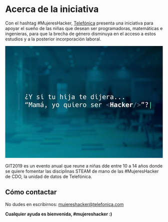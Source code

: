 # Acerca de la iniciativa

Con el hashtag #MujeresHacker, [Telefónica](https://www.telefonica.com/es/home) presenta una iniciativa para apoyar el sueño de las niñas que desean ser programadoras, matemáticas e ingenieras, para que la brecha de género disminuya en el acceso a estos estudios y a la posterior incorporación laboral.

![GIT](agenda/assets/images/git.jpg)

GIT2019 es un evento anual que reune a niñas dde entre 10 a 14 años donde se quiere fomentar las disciplinas STEAM de mano de las #MujeresHacker de CDO, la unidad de datos de Telefónica.

## Cómo contactar

No dudes en escribirnos: [mujereshacker@telefonica.com](mailto:mujereshacker@telefonica.com)

**Cualquier ayuda es bienvenida, #mujereshacker :)**
